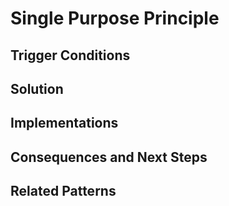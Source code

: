 # Single Purpose Principle
## Trigger Conditions
## Solution
## Implementations
## Consequences and Next Steps
## Related Patterns
